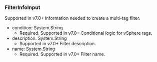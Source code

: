 ### FilterInfoInput
Supported in v7.0+
  Information needed to create a multi-tag filter.

- condition: System.String
  - Required. Supported in v7.0+
      Conditional logic for vSphere tags.
- description: System.String
  - Supported in v7.0+
      Filter description.
- name: System.String
  - Required. Supported in v7.0+
      Filter name.
